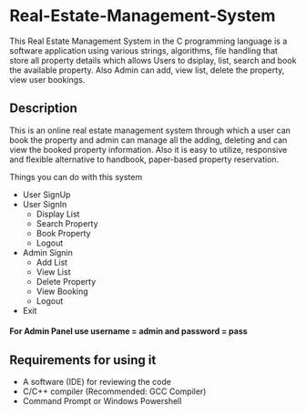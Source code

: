 # Real-Estate-Management-System
This Real Estate Management System in the C programming language is a software application using various strings, algorithms, file handling that store all property details which allows Users to dsiplay, list, search and book the available property. Also Admin can add, view list, delete the property, view user bookings. 

## Description
This is an online real estate management system  through which a user can book the  property  and  admin  can  manage all the adding, deleting and can view the booked property information. Also it is easy to utilize, responsive and flexible alternative to handbook, paper-based property reservation. 

Things you can do with this system
  - User SignUp
  - User SignIn
      - Display List
      - Search Property
      - Book Property
      - Logout
  - Admin Signin
      - Add List
      - View List
      - Delete Property
      - View Booking
      - Logout
  - Exit
    
#### For Admin Panel use username = admin and password = pass
## Requirements for using it

- A software (IDE) for reviewing the code
- C/C++ compiler (Recommended: GCC Compiler)
- Command Prompt or Windows Powershell
